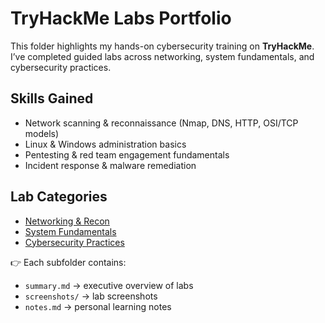 # TryHackMe Labs Portfolio

This folder highlights my hands-on cybersecurity training on **TryHackMe**.  
I’ve completed guided labs across networking, system fundamentals, and cybersecurity practices.

## Skills Gained
- Network scanning & reconnaissance (Nmap, DNS, HTTP, OSI/TCP models)
- Linux & Windows administration basics
- Pentesting & red team engagement fundamentals
- Incident response & malware remediation

## Lab Categories
- [Networking & Recon](networking-recon/)  
- [System Fundamentals](system-fundamentals/)  
- [Cybersecurity Practices](cybersecurity-practices/)  

👉 Each subfolder contains:
- `summary.md` → executive overview of labs
- `screenshots/` → lab screenshots
- `notes.md` → personal learning notes
